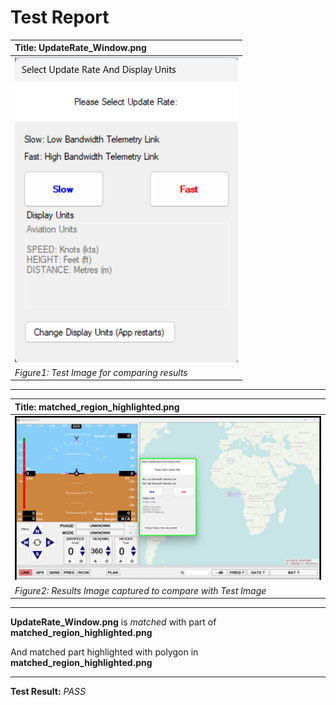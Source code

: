 # **Test Report**
| **Title: UpdateRate_Window.png** |
| :---------------------------- |
| ![Test Image](../Test_Images/UpdateRate_Window.png) |
| *Figure1: Test Image for comparing results* |
----------------------------
| **Title: matched_region_highlighted.png** |
| :---------------------------- |
| ![Result Image captured](../Result_Images/matched_region_highlighted.png) |
| *Figure2: Results Image captured to compare with Test Image* |
----------------------------
**UpdateRate_Window.png** is *matched* with part of **matched_region_highlighted.png**

And matched part highlighted with polygon in **matched_region_highlighted.png**

----------------------------
**Test Result:** *PASS*